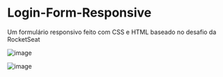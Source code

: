 # Login-Form-Responsive
Um formulário responsivo feito com CSS e HTML baseado no desafio da RocketSeat

![image](https://user-images.githubusercontent.com/84356551/152333329-50edbd86-44e7-4e95-a606-cfb8370ac329.png)

![image](https://user-images.githubusercontent.com/84356551/152333405-4ed26d6b-c85c-402a-9115-9f512e19b5b6.png)

